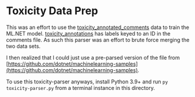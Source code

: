 # Toxicity Data Prep

This was an effort to use the [toxicity_annotated_comments](../../@shared/wiki-toxicity-data/toxicity_annotated_comments.tsv) data to train the ML.NET model. [toxicity_annotations](../../@shared/wiki-toxicity-data/toxicity_annotations.tsv) has labels keyed to an ID in the comments file. As such this parser was an effort to brute force merging the two data sets. 

I then realized that I could just use a pre-parsed version of the file from [https://github.com/dotnet/machinelearning-samples](https://github.com/dotnet/machinelearning-samples).

To use this toxicity-parser anyways, install Python 3.9+ and run `py toxicity-parser.py` from a terminal instance in this directory.
